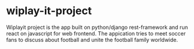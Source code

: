 # wiplay-it-project
Wiplayit project is the app built on python/django rest-framework and run react on javascript for web frontend.
The appication tries to meet soccer fans to discuss about football and unite the football family worldwide.


